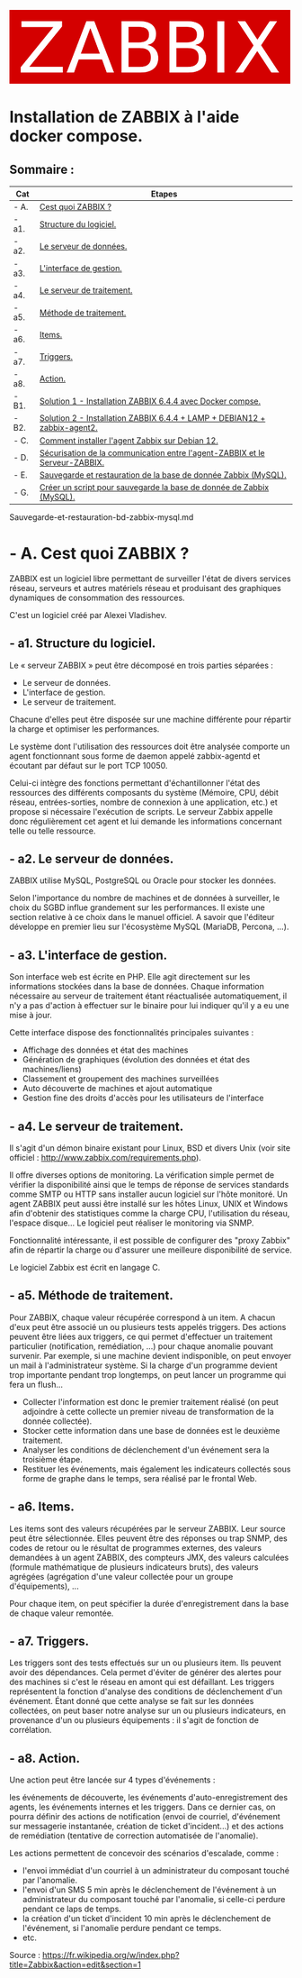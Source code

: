 ![zabbix-logo](./images/zabbix-logo.png)
# Installation de ZABBIX à l'aide docker compose.

## Sommaire :

| Cat | Etapes |
|------|------| 
| - A. | [Cest quoi ZABBIX ?](#balise_01) |
| - a1. | [Structure du logiciel.](#balise_02) |
| - a2. | [Le serveur de données.](#balise_03) |
| - a3. | [L'interface de gestion.](#balise_04) |
| - a4. | [Le serveur de traitement.](#balise_05) |
| - a5. | [Méthode de traitement.](#balise_06) |
| - a6. | [Items.](#balise_07) |
| - a7. | [Triggers.](#balise_08) |
| - a8. | [Action.](#balise_09) |
| - B1. | [Solution 1 - Installation ZABBIX 6.4.4 avec Docker compse.](installation-ZABBIX-6.4.4-avec-Docker-compose.md) |
| - B2. | [Solution 2 - Installation ZABBIX 6.4.4 + LAMP + DEBIAN12 + zabbix-agent2.](Installation-ZABBIX-6.4.4+LAMP+DEBIAN12+zabbix-agent2.md) |
| - C. | [Comment installer l'agent Zabbix sur Debian 12.](Comment_installer_l_agent_Zabbix_sur_Debian_12.md) |
| - D. | [Sécurisation de la communication entre l'agent-ZABBIX et le Serveur-ZABBIX.](Sécurisation-agent-ZABBIX-et-Serveur-ZABBIX.md) |
| - E. | [Sauvegarde et restauration de la base de donnée Zabbix (MySQL).](Sauvegarde-et-restauration-bd-zabbix-mysql.md) |
| - G. | [Créer un script pour sauvegarde la base de donnée de Zabbix (MySQL).](créer-script-backup-zabbix.md) |


Sauvegarde-et-restauration-bd-zabbix-mysql.md

<a name="balise_01"></a>
# - A. Cest quoi ZABBIX ?

ZABBIX est un logiciel libre permettant de surveiller l'état de divers services réseau, serveurs et autres matériels réseau et produisant des graphiques dynamiques de consommation des ressources.

C'est un logiciel créé par Alexei Vladishev.

<a name="balise_02"></a>
## - a1. Structure du logiciel.

Le « serveur ZABBIX » peut être décomposé en trois parties séparées : 

- Le serveur de données.
- L'interface de gestion.
- Le serveur de traitement. 

Chacune d'elles peut être disposée sur une machine différente pour répartir la charge et optimiser les performances.

Le système dont l'utilisation des ressources doit être analysée comporte un agent fonctionnant sous forme de daemon appelé zabbix-agentd et écoutant par défaut sur le port TCP 10050. 

Celui-ci intègre des fonctions permettant d'échantillonner l'état des ressources des différents composants du système (Mémoire, CPU, débit réseau, entrées-sorties, nombre de connexion à une application, etc.) et propose si nécessaire l'exécution de scripts. Le serveur Zabbix appelle donc régulièrement cet agent et lui demande les informations concernant telle ou telle ressource.

<a name="balise_03"></a>
## - a2. Le serveur de données.

ZABBIX utilise MySQL, PostgreSQL ou Oracle pour stocker les données. 

Selon l'importance du nombre de machines et de données à surveiller, le choix du SGBD influe grandement sur les performances. Il existe une section relative à ce choix dans le manuel officiel. A savoir que l'éditeur développe en premier lieu sur l'écosystème MySQL (MariaDB, Percona, ...).

<a name="balise_04"></a>
## - a3. L'interface de gestion.

Son interface web est écrite en PHP. Elle agit directement sur les informations stockées dans la base de données. Chaque information nécessaire au serveur de traitement étant réactualisée automatiquement, il n'y a pas d'action à effectuer sur le binaire pour lui indiquer qu'il y a eu une mise à jour.

Cette interface dispose des fonctionnalités principales suivantes :

- Affichage des données et état des machines
- Génération de graphiques (évolution des données et état des machines/liens)
- Classement et groupement des machines surveillées
- Auto découverte de machines et ajout automatique
- Gestion fine des droits d'accès pour les utilisateurs de l'interface

<a name="balise_05"></a>
## - a4. Le serveur de traitement.

Il s'agit d'un démon binaire existant pour Linux, BSD et divers Unix (voir site officiel : http://www.zabbix.com/requirements.php). 

Il offre diverses options de monitoring. La vérification simple permet de vérifier la disponibilité ainsi que le temps de réponse de services standards comme SMTP ou HTTP sans installer aucun logiciel sur l'hôte monitoré. Un agent ZABBIX peut aussi être installé sur les hôtes Linux, UNIX et Windows afin d'obtenir des statistiques comme la charge CPU, l'utilisation du réseau, l'espace disque... Le logiciel peut réaliser le monitoring via SNMP.

Fonctionnalité intéressante, il est possible de configurer des "proxy Zabbix" afin de répartir la charge ou d'assurer une meilleure disponibilité de service.

Le logiciel Zabbix est écrit en langage C.

<a name="balise_06"></a>
## - a5. Méthode de traitement.

Pour ZABBIX, chaque valeur récupérée correspond à un item. A chacun d'eux peut être associé un ou plusieurs tests appelés triggers. Des actions peuvent être liées aux triggers, ce qui permet d'effectuer un traitement particulier (notification, remédiation, ...) pour chaque anomalie pouvant survenir. Par exemple, si une machine devient indisponible, on peut envoyer un mail à l'administrateur système. Si la charge d'un programme devient trop importante pendant trop longtemps, on peut lancer un programme qui fera un flush...

- Collecter l'information est donc le premier traitement réalisé (on peut adjoindre à cette collecte un premier niveau de transformation de la donnée collectée).
- Stocker cette information dans une base de données est le deuxième traitement.
- Analyser les conditions de déclenchement d'un événement sera la troisième étape.
- Restituer les événements, mais également les indicateurs collectés sous forme de graphe dans le temps, sera réalisé par le frontal Web.

<a name="balise_07"></a>
## - a6. Items.

Les items sont des valeurs récupérées par le serveur ZABBIX. Leur source peut être sélectionnée. Elles peuvent être des réponses ou trap SNMP, des codes de retour ou le résultat de programmes externes, des valeurs demandées à un agent ZABBIX, des compteurs JMX, des valeurs calculées (formule mathématique de plusieurs indicateurs bruts), des valeurs agrégées (agrégation d'une valeur collectée pour un groupe d'équipements), ...

Pour chaque item, on peut spécifier la durée d'enregistrement dans la base de chaque valeur remontée.

<a name="balise_08"></a>
## - a7. Triggers.

Les triggers sont des tests effectués sur un ou plusieurs item. Ils peuvent avoir des dépendances. Cela permet d'éviter de générer des alertes pour des machines si c'est le réseau en amont qui est défaillant. Les triggers représentent la fonction d'analyse des conditions de déclenchement d'un événement. Étant donné que cette analyse se fait sur les données collectées, on peut baser notre analyse sur un ou plusieurs indicateurs, en provenance d'un ou plusieurs équipements : il s'agit de fonction de corrélation.

<a name="balise_09"></a>
## - a8. Action.

Une action peut être lancée sur 4 types d'événements : 

les événements de découverte, les événements d'auto-enregistrement des agents, les événements internes et les triggers. Dans ce dernier cas, on pourra définir des actions de notification (envoi de courriel, d'événement sur messagerie instantanée, création de ticket d'incident...) et des actions de remédiation (tentative de correction automatisée de l'anomalie).

Les actions permettent de concevoir des scénarios d'escalade, comme :

- l'envoi immédiat d'un courriel à un administrateur du composant touché par l'anomalie.
- l'envoi d'un SMS 5 min après le déclenchement de l'événement à un administrateur du composant touché par l'anomalie, si celle-ci perdure pendant ce laps de temps.
- la création d'un ticket d'incident 10 min après le déclenchement de l'événement, si l'anomalie perdure pendant ce temps.
- etc.

Source : https://fr.wikipedia.org/w/index.php?title=Zabbix&action=edit&section=1
